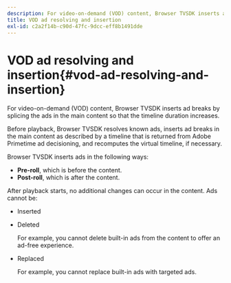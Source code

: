 ```yaml
---
description: For video-on-demand (VOD) content, Browser TVSDK inserts ad breaks by splicing the ads in the main content so that the timeline duration increases.
title: VOD ad resolving and insertion
exl-id: c2a2f14b-c90d-47fc-9dcc-eff8b1491dde
---
```

# VOD ad resolving and insertion{#vod-ad-resolving-and-insertion}

For video-on-demand (VOD) content, Browser TVSDK inserts ad breaks by splicing the ads in the main content so that the timeline duration increases.

Before playback, Browser TVSDK resolves known ads, inserts ad breaks in the main content as described by a timeline that is returned from Adobe Primetime ad decisioning, and recomputes the virtual timeline, if necessary.

Browser TVSDK inserts ads in the following ways:

* **Pre-roll**, which is before the content. 
* **Post-roll**, which is after the content.

After playback starts, no additional changes can occur in the content. Ads cannot be:

* Inserted 
* Deleted

  For example, you cannot delete built-in ads from the content to offer an ad-free experience. 
* Replaced

  For example, you cannot replace built-in ads with targeted ads.
